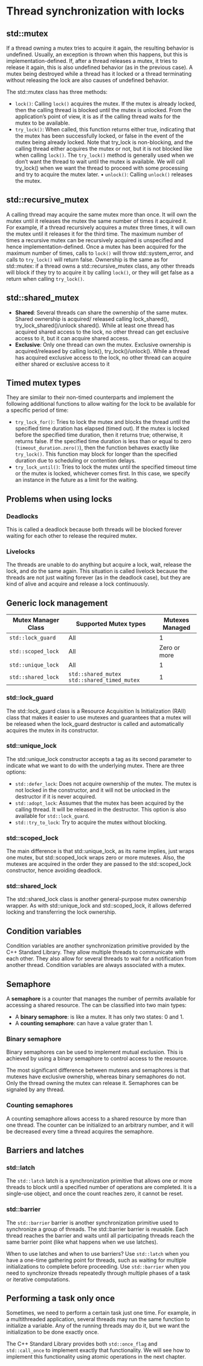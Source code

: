 # Thread synchronization with locks

## std::mutex

If a thread owning a mutex tries to acquire it again, the resulting behavior is undefined. Usually, an exception is thrown when this happens, but this is implementation-defined. If, after a thread releases a mutex, it tries to release it again, this is also undefined behavior (as in the previous case). A mutex being destroyed while a thread has it locked or a thread terminating without releasing the lock are also causes of undefined behavior.

The std::mutex class has three methods:
- `lock()`: Calling `lock()` acquires the mutex. If the mutex is already locked, then the calling thread is blocked until the mutex is unlocked. From the application’s point of view, it is as if the calling thread waits for the mutex to be available.
- `try_lock()`: When called, this function returns either true, indicating that the mutex has been successfully locked, or false in the event of the mutex being already locked. Note that try_lock is non-blocking, and the calling thread either acquires the mutex or not, but it is not blocked like when calling `lock()`. The `try_lock()` method is generally used when we don’t want the thread to wait until the mutex is available. We will call try_lock() when we want the thread to proceed with some processing and try to acquire the mutex later.
• `unlock()`: Calling `unlock()` releases the mutex.

## std::recursive_mutex

A calling thread may acquire the same mutex more than once. It will own the mutex until it releases the mutex the same number of times it acquired it. For example, if a thread recursively acquires a mutex three times, it will own the mutex until it releases it for the third time. The maximum number of times a recursive mutex can be recursively acquired is unspecified and hence implementation-defined. Once a mutex has been acquired for the maximum number of times, calls to `lock()` will throw std::system_error, and calls to `try_lock()` will return false. Ownership is the same as for std::mutex: if a thread owns a std::recursive_mutex class, any other threads will block if they try to acquire it by calling `lock()`, or they will get false as a return when calling `try_lock()`.

## std::shared_mutex

- **Shared**: Several threads can share the ownership of the same mutex. Shared ownership is acquired/ released calling lock_shared(), try_lock_shared()/unlock shared(). While at least one thread has acquired shared access to the lock, no other thread can get exclusive access to it, but it can acquire shared access.
- **Exclusive**: Only one thread can own the mutex. Exclusive ownership is acquired/released by calling lock(), try_lock()/unlock(). While a thread has acquired exclusive access to the lock, no other thread can acquire either shared or exclusive access to it

## Timed mutex types

They are similar to their non-timed counterparts and implement the following additional functions to allow waiting for the lock to be available for a specific period of time:
- `try_lock_for()`: Tries to lock the mutex and blocks the thread until the specified time duration has elapsed (timed out). If the mutex is locked before the specified time duration, then it returns true; otherwise, it returns false. If the specified time duration is less than or equal to zero (`timeout_duration.zero()`), then the function behaves exactly like `try_lock()`. This function may block for longer than the specified duration due to scheduling or contention delays.
- `try_lock_until()`: Tries to lock the mutex until the specified timeout time or the mutex is locked, whichever comes first. In this case, we specify an instance in the future as a limit for the waiting.

## Problems when using locks

### Deadlocks

This is called a deadlock because both threads will be blocked forever waiting for each other to release the required mutex.

### Livelocks

The threads are unable to do anything but acquire a lock, wait, release the lock, and do the same again. This situation is called livelock because the threads are not just waiting forever (as in the deadlock case), but they are kind of alive and acquire and release a lock continuously.

## Generic lock management

|Mutex Manager Class|Supported Mutex types|Mutexes Managed|
|---|---|---|
|`std::lock_guard`|All|1|
|`std::scoped_lock`|All|Zero or more|
|`std::unique_lock`|All|1|
|`std::shared_lock`|`std::shared_mutex` `std::shared_timed_mutex`|1|

### std::lock_guard

The std::lock_guard class is a Resource Acquisition Is Initialization (RAII) class that makes it easier to use mutexes and guarantees that a mutex will be released when the lock_guard destructor is called and automatically acquires the mutex in its constructor.

### std::unique_lock

The std::unique_lock constructor accepts a tag as its second parameter to indicate what we want to do with the underlying mutex. There are three options:
- `std::defer_lock`: Does not acquire ownership of the mutex. The mutex is not locked in the constructor, and it will not be unlocked in the destructor if it is never acquired.
- `std::adopt_lock`: Assumes that the mutex has been acquired by the calling thread. It will be released in the destructor. This option is also available for `std::lock_guard`.
- `std::try_to_lock`: Try to acquire the mutex without blocking.

### std::scoped_lock

The main difference is that std::unique_lock, as its name implies, just wraps one mutex, but std::scoped_lock wraps zero or more mutexes. Also, the mutexes are acquired in the order they are passed to the std::scoped_lock constructor, hence avoiding deadlock.

### std::shared_lock

The std::shared_lock class is another general-purpose mutex ownership wrapper. As with std::unique_lock and std::scoped_lock, it allows deferred locking and transferring the lock ownership.

## Condition variables

Condition variables are another synchronization primitive provided by the C++ Standard Library. They allow multiple threads to communicate with each other. They also allow for several threads to wait for a notification from another thread. Condition variables are always associated with a mutex.

## Semaphore

A **semaphore** is a counter that manages the number of permits available for accessing a shared resource. The can be classified into two main types:

- A **binary semaphore**: is like a mutex. It has only two states: 0 and 1.
- A **counting semaphore**: can have a value grater than 1.

### Binary semaphore

Binary semaphores can be used to implement mutual exclusion. This is achieved by using a binary semaphore to control access to the resource.

The most significant difference between mutexes and semaphores is that mutexes have exclusive ownership, whereas binary semaphores do not. Only the thread owning the mutex can release it. Semaphores can be signaled by any thread.

### Counting semaphores

A counting semaphore allows access to a shared resource by more than one thread. The counter can be initialized to an arbitrary number, and it will be decreased every time a thread acquires the semaphore.

## Barriers and latches

### std::latch

The `std::latch` latch is a synchronization primitive that allows one or more threads to block until a specified number of operations are completed. It is a single-use object, and once the count reaches zero, it cannot be reset.

### std::barrier

The `std::barrier` barrier is another synchronization primitive used to synchronize a group of threads. The std::barrier barrier is reusable. Each thread reaches the barrier and waits until all participating threads reach the same barrier point (like what happens when we use latches).

When to use latches and when to use barriers? Use `std::latch` when you have a one-time gathering point for threads, such as waiting for multiple initializations to complete before proceeding. Use `std::barrier` when you need to synchronize threads repeatedly through multiple phases of a task or iterative computations.

## Performing a task only once

Sometimes, we need to perform a certain task just one time. For example, in a multithreaded application, several threads may run the same function to initialize a variable. Any of the running threads may do it, but we want the initialization to be done exactly once.

The C++ Standard Library provides both `std::once_flag` and `std::call_once` to implement exactly that functionality. We will see how to implement this functionality using atomic operations  in the next chapter.
